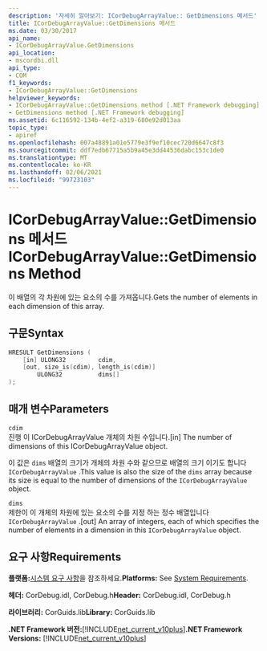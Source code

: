 ```yaml
---
description: '자세히 알아보기: ICorDebugArrayValue:: GetDimensions 메서드'
title: ICorDebugArrayValue::GetDimensions 메서드
ms.date: 03/30/2017
api_name:
- ICorDebugArrayValue.GetDimensions
api_location:
- mscordbi.dll
api_type:
- COM
f1_keywords:
- ICorDebugArrayValue::GetDimensions
helpviewer_keywords:
- ICorDebugArrayValue::GetDimensions method [.NET Framework debugging]
- GetDimensions method [.NET Framework debugging]
ms.assetid: 6c116592-134b-4ef2-a319-680e92d013aa
topic_type:
- apiref
ms.openlocfilehash: 007a48891a01e5779e3f9ef10cec720d6647c8f3
ms.sourcegitcommit: ddf7edb67715a5b9a45e3dd44536dabc153c1de0
ms.translationtype: MT
ms.contentlocale: ko-KR
ms.lasthandoff: 02/06/2021
ms.locfileid: "99723103"
---
```

# <a name="icordebugarrayvaluegetdimensions-method"></a><span data-ttu-id="2919d-103">ICorDebugArrayValue::GetDimensions 메서드</span><span class="sxs-lookup"><span data-stu-id="2919d-103">ICorDebugArrayValue::GetDimensions Method</span></span>

<span data-ttu-id="2919d-104">이 배열의 각 차원에 있는 요소의 수를 가져옵니다.</span><span class="sxs-lookup"><span data-stu-id="2919d-104">Gets the number of elements in each dimension of this array.</span></span>  
  
## <a name="syntax"></a><span data-ttu-id="2919d-105">구문</span><span class="sxs-lookup"><span data-stu-id="2919d-105">Syntax</span></span>  
  
```cpp  
HRESULT GetDimensions (  
    [in] ULONG32         cdim,  
    [out, size_is(cdim), length_is(cdim)]
        ULONG32          dims[]  
);  
```  
  
## <a name="parameters"></a><span data-ttu-id="2919d-106">매개 변수</span><span class="sxs-lookup"><span data-stu-id="2919d-106">Parameters</span></span>  

 `cdim`  
 <span data-ttu-id="2919d-107">진행 이 ICorDebugArrayValue 개체의 차원 수입니다.</span><span class="sxs-lookup"><span data-stu-id="2919d-107">[in] The number of dimensions of this ICorDebugArrayValue object.</span></span>  
  
 <span data-ttu-id="2919d-108">이 값은 `dims` 배열의 크기가 개체의 차원 수와 같으므로 배열의 크기 이기도 합니다 `ICorDebugArrayValue` .</span><span class="sxs-lookup"><span data-stu-id="2919d-108">This value is also the size of the `dims` array because its size is equal to the number of dimensions of the `ICorDebugArrayValue` object.</span></span>  
  
 `dims`  
 <span data-ttu-id="2919d-109">제한이 이 개체의 차원에 있는 요소의 수를 지정 하는 정수 배열입니다 `ICorDebugArrayValue` .</span><span class="sxs-lookup"><span data-stu-id="2919d-109">[out] An array of integers, each of which specifies the number of elements in a dimension in this `ICorDebugArrayValue` object.</span></span>  
  
## <a name="requirements"></a><span data-ttu-id="2919d-110">요구 사항</span><span class="sxs-lookup"><span data-stu-id="2919d-110">Requirements</span></span>  

 <span data-ttu-id="2919d-111">**플랫폼:**[시스템 요구 사항](../../get-started/system-requirements.md)을 참조하세요.</span><span class="sxs-lookup"><span data-stu-id="2919d-111">**Platforms:** See [System Requirements](../../get-started/system-requirements.md).</span></span>  
  
 <span data-ttu-id="2919d-112">**헤더:** CorDebug.idl, CorDebug.h</span><span class="sxs-lookup"><span data-stu-id="2919d-112">**Header:** CorDebug.idl, CorDebug.h</span></span>  
  
 <span data-ttu-id="2919d-113">**라이브러리:** CorGuids.lib</span><span class="sxs-lookup"><span data-stu-id="2919d-113">**Library:** CorGuids.lib</span></span>  
  
 <span data-ttu-id="2919d-114">**.NET Framework 버전:**[!INCLUDE[net_current_v10plus](../../../../includes/net-current-v10plus-md.md)]</span><span class="sxs-lookup"><span data-stu-id="2919d-114">**.NET Framework Versions:** [!INCLUDE[net_current_v10plus](../../../../includes/net-current-v10plus-md.md)]</span></span>
